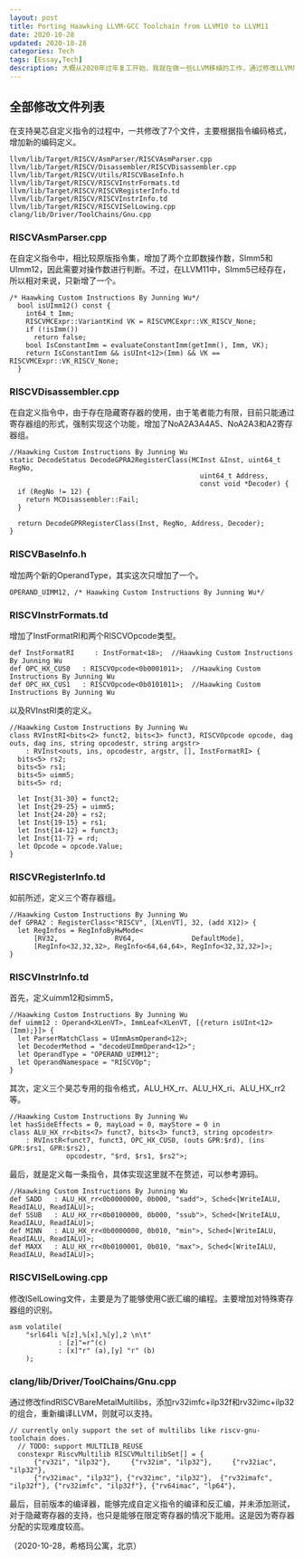```yaml
---
layout: post
title: Porting Haawking LLVM-GCC Toolchain from LLVM10 to LLVM11
date: 2020-10-28
updated: 2020-10-28
categories: Tech
tags: [Essay,Tech]
description: 大概从2020年过年复工开始，我就在做一些LLVM移植的工作，通过修改LLVM后端，支持昊芯自定义指令集，当然是从汇编层面支持自定义指令，使用者需要编写汇编代码。最近LLVM11终于在千呼万唤中发布了，有很多比较重要的升级，在这里感谢社区的付出。如果没有社区的付出，我一个外行人，也不可能在这么短的时间支持数十条自定义指令。也趁着这个版本更新的机会，把做的修改记录一下，方便后面再继续开展工作。
---
```


## 全部修改文件列表
在支持昊芯自定义指令的过程中，一共修改了7个文件，主要根据指令编码格式，增加新的编码定义。

```
llvm/lib/Target/RISCV/AsmParser/RISCVAsmParser.cpp
llvm/lib/Target/RISCV/Disassembler/RISCVDisassembler.cpp
llvm/lib/Target/RISCV/Utils/RISCVBaseInfo.h
llvm/lib/Target/RISCV/RISCVInstrFormats.td
llvm/lib/Target/RISCV/RISCVRegisterInfo.td
llvm/lib/Target/RISCV/RISCVInstrInfo.td
llvm/lib/Target/RISCV/RISCVISelLowing.cpp
clang/lib/Driver/ToolChains/Gnu.cpp
```


### RISCVAsmParser.cpp

在自定义指令中，相比较原版指令集，增加了两个立即数操作数，SImm5和UImm12，因此需要对操作数进行判断。不过，在LLVM11中，SImm5已经存在，所以相对来说，只新增了一个。

```
/* Haawking Custom Instructions By Junning Wu*/
  bool isUImm12() const {
    int64_t Imm;
    RISCVMCExpr::VariantKind VK = RISCVMCExpr::VK_RISCV_None;
    if (!isImm())
      return false;
    bool IsConstantImm = evaluateConstantImm(getImm(), Imm, VK);
    return IsConstantImm && isUInt<12>(Imm) && VK == RISCVMCExpr::VK_RISCV_None;
  }
```

### RISCVDisassembler.cpp

在自定义指令中，由于存在隐藏寄存器的使用，由于笔者能力有限，目前只能通过寄存器组的形式，强制实现这个功能，增加了NoA2A3A4A5、NoA2A3和A2寄存器组。

```
//Haawking Custom Instructions By Junning Wu
static DecodeStatus DecodeGPRA2RegisterClass(MCInst &Inst, uint64_t RegNo,
                                               uint64_t Address,
                                               const void *Decoder) {
  if (RegNo != 12) {
    return MCDisassembler::Fail;
  }

  return DecodeGPRRegisterClass(Inst, RegNo, Address, Decoder);
}
```

### RISCVBaseInfo.h

增加两个新的OperandType，其实这次只增加了一个。

```
OPERAND_UIMM12, /* Haawking Custom Instructions By Junning Wu*/
```


### RISCVInstrFormats.td

增加了InstFormatRI和两个RISCVOpcode类型。

```
def InstFormatRI     : InstFormat<18>;  //Haawking Custom Instructions By Junning Wu
def OPC_HX_CUS0   : RISCVOpcode<0b0001011>;  //Haawking Custom Instructions By Junning Wu
def OPC_HX_CUS1   : RISCVOpcode<0b0101011>;  //Haawking Custom Instructions By Junning Wu
```
以及RVInstRI类的定义。
```
//Haawking Custom Instructions By Junning Wu
class RVInstRI<bits<2> funct2, bits<3> funct3, RISCVOpcode opcode, dag outs, dag ins, string opcodestr, string argstr>
    : RVInst<outs, ins, opcodestr, argstr, [], InstFormatRI> {
  bits<5> rs2;
  bits<5> rs1;
  bits<5> uimm5;
  bits<5> rd;

  let Inst{31-30} = funct2;
  let Inst{29-25} = uimm5;
  let Inst{24-20} = rs2;
  let Inst{19-15} = rs1;
  let Inst{14-12} = funct3;
  let Inst{11-7} = rd;
  let Opcode = opcode.Value;
}
```

### RISCVRegisterInfo.td

如前所述，定义三个寄存器组。
```
//Haawking Custom Instructions By Junning Wu
def GPRA2 : RegisterClass<"RISCV", [XLenVT], 32, (add X12)> {
  let RegInfos = RegInfoByHwMode<
      [RV32,              RV64,              DefaultMode],
      [RegInfo<32,32,32>, RegInfo<64,64,64>, RegInfo<32,32,32>]>;
}
```

### RISCVInstrInfo.td
首先，定义uimm12和simm5，
```
//Haawking Custom Instructions By Junning Wu
def uimm12 : Operand<XLenVT>, ImmLeaf<XLenVT, [{return isUInt<12>(Imm);}]> {
  let ParserMatchClass = UImmAsmOperand<12>;
  let DecoderMethod = "decodeUImmOperand<12>";
  let OperandType = "OPERAND_UIMM12";
  let OperandNamespace = "RISCVOp";
}
```
其次，定义三个昊芯专用的指令格式，ALU_HX_rr、ALU_HX_ri、ALU_HX_rr2等。

```
//Haawking Custom Instructions By Junning Wu
let hasSideEffects = 0, mayLoad = 0, mayStore = 0 in
class ALU_HX_rr<bits<7> funct7, bits<3> funct3, string opcodestr>
    : RVInstR<funct7, funct3, OPC_HX_CUS0, (outs GPR:$rd), (ins GPR:$rs1, GPR:$rs2),
              opcodestr, "$rd, $rs1, $rs2">;
```
最后，就是定义每一条指令，具体实现这里就不在赘述，可以参考源码。
```
//Haawking Custom Instructions By Junning Wu
def SADD   : ALU_HX_rr<0b0000000, 0b000, "sadd">, Sched<[WriteIALU, ReadIALU, ReadIALU]>;
def SSUB   : ALU_HX_rr<0b0100000, 0b000, "ssub">, Sched<[WriteIALU, ReadIALU, ReadIALU]>;
def MINN   : ALU_HX_rr<0b0000000, 0b010, "min">, Sched<[WriteIALU, ReadIALU, ReadIALU]>;
def MAXX   : ALU_HX_rr<0b0100001, 0b010, "max">, Sched<[WriteIALU, ReadIALU, ReadIALU]>;
```

### RISCVISelLowing.cpp

修改ISelLowing文件，主要是为了能够使用C嵌汇编的编程。主要增加对特殊寄存器组的识别。
```
asm volatile(
	"srl64li %[z],%[x],%[y],2 \n\t"
			: [z]"=r"(c)
			: [x]"r" (a),[y] "r" (b)
	);
```

### clang/lib/Driver/ToolChains/Gnu.cpp

通过修改findRISCVBareMetalMultilibs，添加rv32imfc+ilp32f和rv32imc+ilp32的组合，重新编译LLVM，则就可以支持。

```
// currently only support the set of multilibs like riscv-gnu-toolchain does.
  // TODO: support MULTILIB_REUSE
  constexpr RiscvMultilib RISCVMultilibSet[] = {
      {"rv32i", "ilp32"},     {"rv32im", "ilp32"},     {"rv32iac", "ilp32"},
      {"rv32imac", "ilp32"}, {"rv32imc", "ilp32"},  {"rv32imafc", "ilp32f"}, {"rv32imfc", "ilp32f"}, {"rv64imac", "lp64"},
```

最后，目前版本的编译器，能够完成自定义指令的编译和反汇编，并未添加测试，对于隐藏寄存器的支持，也只是能够在限定寄存器的情况下能用。这是因为寄存器分配的实现难度较高。

（2020-10-28，希格玛公寓，北京）